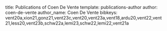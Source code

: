 title: Publications of Coen De Vente
template: publications-author
author: coen-de-vente
author_name: Coen De Vente
bibkeys: vent20a,xion21,gonz21,vent23c,vent20,vent23a,vent18,ardu20,vent22,vent21,less20,vent23b,schw22a,lemi23,schw22,lemi22,vent21a